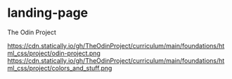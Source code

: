 # landing-page
The Odin Project

https://cdn.statically.io/gh/TheOdinProject/curriculum/main/foundations/html_css/project/odin-project.png
https://cdn.statically.io/gh/TheOdinProject/curriculum/main/foundations/html_css/project/colors_and_stuff.png

